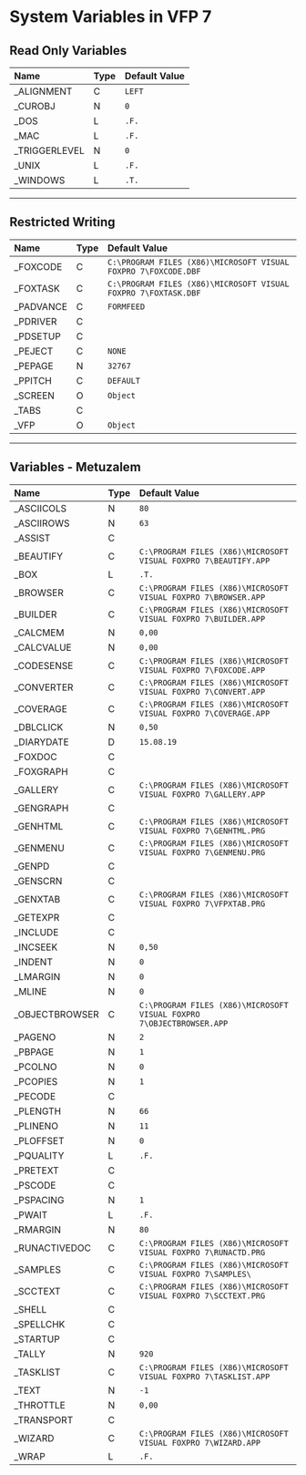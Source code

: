 # System Variables in VFP 7
## Read Only Variables
| Name  | Type | Default Value |
|:------------- |:------------- |:------------- |
| \_ALIGNMENT | C | `LEFT` |
| \_CUROBJ | N | `0` |
| \_DOS | L | `.F.` |
| \_MAC | L | `.F.` |
| \_TRIGGERLEVEL | N | `0` |
| \_UNIX | L | `.F.` |
| \_WINDOWS | L | `.T.` |

* * *
## Restricted Writing
| Name  | Type | Default Value |
|:------------- |:------------- |:------------- |
| \_FOXCODE | C | `C:\PROGRAM FILES (X86)\MICROSOFT VISUAL FOXPRO 7\FOXCODE.DBF` |
| \_FOXTASK | C | `C:\PROGRAM FILES (X86)\MICROSOFT VISUAL FOXPRO 7\FOXTASK.DBF` |
| \_PADVANCE | C | `FORMFEED` |
| \_PDRIVER | C | ` ` |
| \_PDSETUP | C | ` ` |
| \_PEJECT | C | `NONE` |
| \_PEPAGE | N | `32767` |
| \_PPITCH | C | `DEFAULT` |
| \_SCREEN | O | `Object` |
| \_TABS | C | ` ` |
| \_VFP | O | `Object` |

* * *
## Variables - Metuzalem
| Name  | Type | Default Value |
|:------------- |:------------- |:------------- |
| \_ASCIICOLS | N | `80` |
| \_ASCIIROWS | N | `63` |
| \_ASSIST | C | ` ` |
| \_BEAUTIFY | C | `C:\PROGRAM FILES (X86)\MICROSOFT VISUAL FOXPRO 7\BEAUTIFY.APP` |
| \_BOX | L | `.T.` |
| \_BROWSER | C | `C:\PROGRAM FILES (X86)\MICROSOFT VISUAL FOXPRO 7\BROWSER.APP` |
| \_BUILDER | C | `C:\PROGRAM FILES (X86)\MICROSOFT VISUAL FOXPRO 7\BUILDER.APP` |
| \_CALCMEM | N | `0,00` |
| \_CALCVALUE | N | `0,00` |
| \_CODESENSE | C | `C:\PROGRAM FILES (X86)\MICROSOFT VISUAL FOXPRO 7\FOXCODE.APP` |
| \_CONVERTER | C | `C:\PROGRAM FILES (X86)\MICROSOFT VISUAL FOXPRO 7\CONVERT.APP` |
| \_COVERAGE | C | `C:\PROGRAM FILES (X86)\MICROSOFT VISUAL FOXPRO 7\COVERAGE.APP` |
| \_DBLCLICK | N | `0,50` |
| \_DIARYDATE | D | `15.08.19` |
| \_FOXDOC | C | ` ` |
| \_FOXGRAPH | C | ` ` |
| \_GALLERY | C | `C:\PROGRAM FILES (X86)\MICROSOFT VISUAL FOXPRO 7\GALLERY.APP` |
| \_GENGRAPH | C | ` ` |
| \_GENHTML | C | `C:\PROGRAM FILES (X86)\MICROSOFT VISUAL FOXPRO 7\GENHTML.PRG` |
| \_GENMENU | C | `C:\PROGRAM FILES (X86)\MICROSOFT VISUAL FOXPRO 7\GENMENU.PRG` |
| \_GENPD | C | ` ` |
| \_GENSCRN | C | ` ` |
| \_GENXTAB | C | `C:\PROGRAM FILES (X86)\MICROSOFT VISUAL FOXPRO 7\VFPXTAB.PRG` |
| \_GETEXPR | C | ` ` |
| \_INCLUDE | C | ` ` |
| \_INCSEEK | N | `0,50` |
| \_INDENT | N | `0` |
| \_LMARGIN | N | `0` |
| \_MLINE | N | `0` |
| \_OBJECTBROWSER | C | `C:\PROGRAM FILES (X86)\MICROSOFT VISUAL FOXPRO 7\OBJECTBROWSER.APP` |
| \_PAGENO | N | `2` |
| \_PBPAGE | N | `1` |
| \_PCOLNO | N | `0` |
| \_PCOPIES | N | `1` |
| \_PECODE | C | ` ` |
| \_PLENGTH | N | `66` |
| \_PLINENO | N | `11` |
| \_PLOFFSET | N | `0` |
| \_PQUALITY | L | `.F.` |
| \_PRETEXT | C | ` ` |
| \_PSCODE | C | ` ` |
| \_PSPACING | N | `1` |
| \_PWAIT | L | `.F.` |
| \_RMARGIN | N | `80` |
| \_RUNACTIVEDOC | C | `C:\PROGRAM FILES (X86)\MICROSOFT VISUAL FOXPRO 7\RUNACTD.PRG` |
| \_SAMPLES | C | `C:\PROGRAM FILES (X86)\MICROSOFT VISUAL FOXPRO 7\SAMPLES\` |
| \_SCCTEXT | C | `C:\PROGRAM FILES (X86)\MICROSOFT VISUAL FOXPRO 7\SCCTEXT.PRG` |
| \_SHELL | C | ` ` |
| \_SPELLCHK | C | ` ` |
| \_STARTUP | C | ` ` |
| \_TALLY | N | `920` |
| \_TASKLIST | C | `C:\PROGRAM FILES (X86)\MICROSOFT VISUAL FOXPRO 7\TASKLIST.APP` |
| \_TEXT | N | `-1` |
| \_THROTTLE | N | `0,00` |
| \_TRANSPORT | C | ` ` |
| \_WIZARD | C | `C:\PROGRAM FILES (X86)\MICROSOFT VISUAL FOXPRO 7\WIZARD.APP` |
| \_WRAP | L | `.F.` |